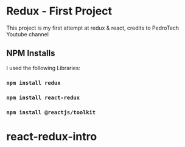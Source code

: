 # Redux - First Project

This project is my first attempt at redux & react, credits to PedroTech Youtube channel

## NPM Installs

I used the following Libraries:

### `npm install redux`

### `npm install react-redux`

### `npm install @reactjs/toolkit`
# react-redux-intro
